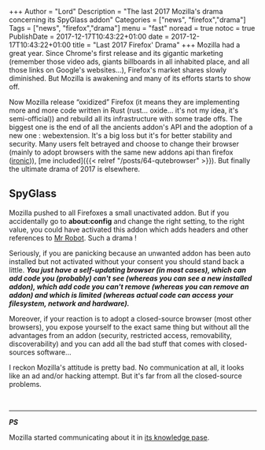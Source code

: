 +++
Author = "Lord"
Description = "The last 2017 Mozilla's drama concerning its SpyGlass addon"
Categories = ["news", "firefox","drama"]
Tags = ["news", "firefox","drama"]
menu = "fast"
noread = true
notoc = true
PublishDate = 2017-12-17T10:43:22+01:00
date = 2017-12-17T10:43:22+01:00
title = "Last 2017 Firefox' Drama"
+++
Mozilla had a great year. Since Chrome's first release and its gigantic marketing (remember those video ads, giants billboards in all inhabited place, and all those links on Google's websites…), Firefox's market shares slowly diminished. But Mozilla is awakening and many of its efforts starts to show off.

Now Mozilla release “oxidized” Firefox (it means they are implementing more and more code written in Rust (rust… oxide… it's not my idea, it's semi-official)) and rebuild all its infrastructure with some trade offs. The biggest one is the end of all the ancients addon's API and the adoption of a new one : webextension. It's a big loss but it's for better stability and security. Many users felt betrayed and choose to change their browser (mainly to adopt browsers with the same new addons api than firefox ([ironic](https://media.tenor.co/images/231e2f67bc42bbfcff592d58f0e9517e/raw))), [me included]({{< relref "/posts/64-qutebrowser" >}}). But finally the ultimate drama of 2017 is elsewhere.

## SpyGlass

Mozilla pushed to all Firefoxes a small unactivated addon. But if you accidentally go to **about:config** and change the right setting, to the right value, you could have activated this addon which adds headers and other references to [Mr Robot](https://en.wikipedia.org/wiki/Mr._Robot). Such a drama !

Seriously, if you are panicking because an unwanted addon has been auto installed but not activated without your consent you should stand back a little. ***You just have a self-updating browser (in most cases), which can add code you (probably) can't see (whereas you can see a new installed addon), which add code you can't remove (whereas you can remove an addon) and which is limited (whereas actual code can access your filesystem, network and hardware).***

Moreover, if your reaction is to adopt a closed-source browser (most other browsers), you expose yourself to the exact same thing but without all the advantages from an addon (security, restricted access, removability, discoverability) and you can add all the bad stuff that comes with closed-sources software…

I reckon Mozilla's attitude is pretty bad. No communication at all, it looks like an ad and/or hacking attempt. But it's far from all the closed-source problems.

 

-------

***PS***

Mozilla started communicating about it in [its knowledge pase](https://support.mozilla.org/en-US/kb/lookingglass).

